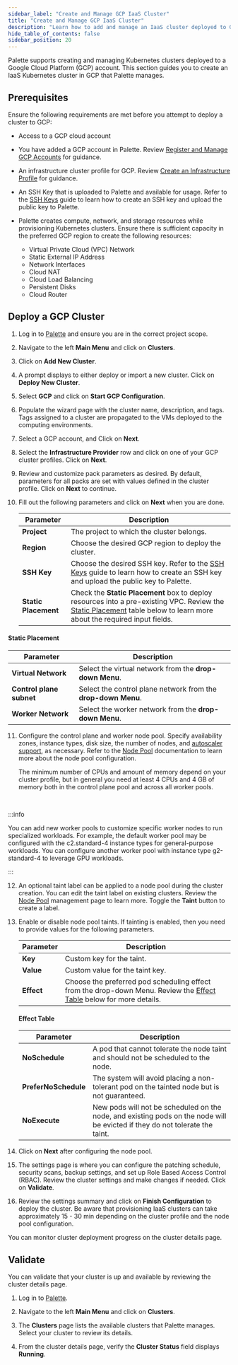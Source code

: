 ```yaml
---
sidebar_label: "Create and Manage GCP IaaS Cluster"
title: "Create and Manage GCP IaaS Cluster"
description: "Learn how to add and manage an IaaS cluster deployed to GCP."
hide_table_of_contents: false
sidebar_position: 20
---
```


Palette supports creating and managing Kubernetes clusters deployed to a Google Cloud Platform (GCP) account. This
section guides you to create an IaaS Kubernetes cluster in GCP that Palette manages.

## Prerequisites

Ensure the following requirements are met before you attempt to deploy a cluster to GCP:

- Access to a GCP cloud account

- You have added a GCP account in Palette. Review
  [Register and Manage GCP Accounts](/clusters/public-cloud/gcp/add-gcp-accounts) for guidance.

- An infrastructure cluster profile for GCP. Review
  [Create an Infrastructure Profile](../../../profiles/cluster-profiles/create-cluster-profiles/create-infrastructure-profile.md)
  for guidance.

- An SSH Key that is uploaded to Palette and available for usage. Refer to the
  [SSH Keys](../../cluster-management/ssh/ssh-keys.md) guide to learn how to create an SSH key and upload the public key
  to Palette.

- Palette creates compute, network, and storage resources while provisioning Kubernetes clusters. Ensure there is
  sufficient capacity in the preferred GCP region to create the following resources:
  - Virtual Private Cloud (VPC) Network
  - Static External IP Address
  - Network Interfaces
  - Cloud NAT
  - Cloud Load Balancing
  - Persistent Disks
  - Cloud Router

## Deploy a GCP Cluster

1. Log in to [Palette](https://console.spectrocloud.com) and ensure you are in the correct project scope.

2. Navigate to the left **Main Menu** and click on **Clusters**.

3. Click on **Add New Cluster**.

4. A prompt displays to either deploy or import a new cluster. Click on **Deploy New Cluster**.

5. Select **GCP** and click on **Start GCP Configuration**.

6. Populate the wizard page with the cluster name, description, and tags. Tags assigned to a cluster are propagated to
   the VMs deployed to the computing environments.

7. Select a GCP account, and Click on **Next**.

8. Select the **Infrastructure Provider** row and click on one of your GCP cluster profiles. Click on **Next**.

9. Review and customize pack parameters as desired. By default, parameters for all packs are set with values defined in
   the cluster profile. Click on **Next** to continue.

10. Fill out the following parameters and click on **Next** when you are done.

    | **Parameter**        | **Description**                                                                                                                                                                             |
    | -------------------- | ------------------------------------------------------------------------------------------------------------------------------------------------------------------------------------------- |
    | **Project**          | The project to which the cluster belongs.                                                                                                                                                   |
    | **Region**           | Choose the desired GCP region to deploy the cluster.                                                                                                                                        |
    | **SSH Key**          | Choose the desired SSH key. Refer to the [SSH Keys](../../cluster-management/ssh/ssh-keys.md) guide to learn how to create an SSH key and upload the public key to Palette.                 |
    | **Static Placement** | Check the **Static Placement** box to deploy resources into a pre-existing VPC. Review the [Static Placement](#static-placement) table below to learn more about the required input fields. |

#### Static Placement

   | **Parameter**            | **Description**                                               |
   | ------------------------ | ------------------------------------------------------------- |
   | **Virtual Network**      | Select the virtual network from the **drop-down Menu**.       |
   | **Control plane subnet** | Select the control plane network from the **drop-down Menu**. |
   | **Worker Network**       | Select the worker network from the **drop-down Menu**.        |

11. Configure the control plane and worker node pool. Specify availability zones, instance types, disk size, the number
    of nodes, and
    [autoscaler support](https://github.com/kubernetes/autoscaler/blob/master/cluster-autoscaler/cloudprovider/clusterapi/README.md),
    as necessary. Refer to the [Node Pool](../../cluster-management/node-pool.md) documentation to learn more about the
    node pool configuration.

    The minimum number of CPUs and amount of memory depend on your cluster profile, but in general you need at least 4
    CPUs and 4 GB of memory both in the control plane pool and across all worker pools.

<br />

:::info

You can add new worker pools to customize specific worker nodes to run specialized workloads. For example, the default
worker pool may be configured with the c2.standard-4 instance types for general-purpose workloads. You can configure
another worker pool with instance type g2-standard-4 to leverage GPU workloads.

:::

12. An optional taint label can be applied to a node pool during the cluster creation. You can edit the taint label on
    existing clusters. Review the [Node Pool](../../cluster-management/node-pool.md) management page to learn more.
    Toggle the **Taint** button to create a label.

13. Enable or disable node pool taints. If tainting is enabled, then you need to provide values for the following
    parameters.

    | **Parameter** | **Description**                                                                                                                      |
    | ------------- | ------------------------------------------------------------------------------------------------------------------------------------ |
    | **Key**       | Custom key for the taint.                                                                                                            |
    | **Value**     | Custom value for the taint key.                                                                                                      |
    | **Effect**    | Choose the preferred pod scheduling effect from the drop-down Menu. Review the [Effect Table](#effect-table) below for more details. |

    #### Effect Table

    | **Parameter**        | **Description**                                                                                                              |
    | -------------------- | ---------------------------------------------------------------------------------------------------------------------------- |
    | **NoSchedule**       | A pod that cannot tolerate the node taint and should not be scheduled to the node.                                           |
    | **PreferNoSchedule** | The system will avoid placing a non-tolerant pod on the tainted node but is not guaranteed.                                  |
    | **NoExecute**        | New pods will not be scheduled on the node, and existing pods on the node will be evicted if they do not tolerate the taint. |

14. Click on **Next** after configuring the node pool.

15. The settings page is where you can configure the patching schedule, security scans, backup settings, and set up Role
    Based Access Control (RBAC). Review the cluster settings and make changes if needed. Click on **Validate**.

16. Review the settings summary and click on **Finish Configuration** to deploy the cluster. Be aware that provisioning
    IaaS clusters can take approximately 15 - 30 min depending on the cluster profile and the node pool configuration.

You can monitor cluster deployment progress on the cluster details page.

## Validate

You can validate that your cluster is up and available by reviewing the cluster details page.

1. Log in to [Palette](https://console.spectrocloud.com).

2. Navigate to the left **Main Menu** and click on **Clusters**.

3. The **Clusters** page lists the available clusters that Palette manages. Select your cluster to review its details.

4. From the cluster details page, verify the **Cluster Status** field displays **Running**.
